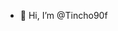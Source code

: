 - 👋 Hi, I’m @Tincho90f

<!---
Tincho90f/Tincho90f is a ✨ special ✨ repository because its `README.md` (this file) appears on your GitHub profile.
You can click the Preview link to take a look at your changes.
--->
